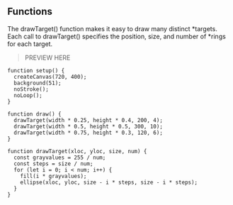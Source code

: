 ## Functions

The drawTarget() function makes it easy to draw many distinct *targets. Each call to drawTarget() specifies the position, size, and number of *rings for each target.

> PREVIEW HERE

```
function setup() {
  createCanvas(720, 400);
  background(51);
  noStroke();
  noLoop();
}

function draw() {
  drawTarget(width * 0.25, height * 0.4, 200, 4);
  drawTarget(width * 0.5, height * 0.5, 300, 10);
  drawTarget(width * 0.75, height * 0.3, 120, 6);
}

function drawTarget(xloc, yloc, size, num) {
  const grayvalues = 255 / num;
  const steps = size / num;
  for (let i = 0; i < num; i++) {
    fill(i * grayvalues);
    ellipse(xloc, yloc, size - i * steps, size - i * steps);
  }
}
```